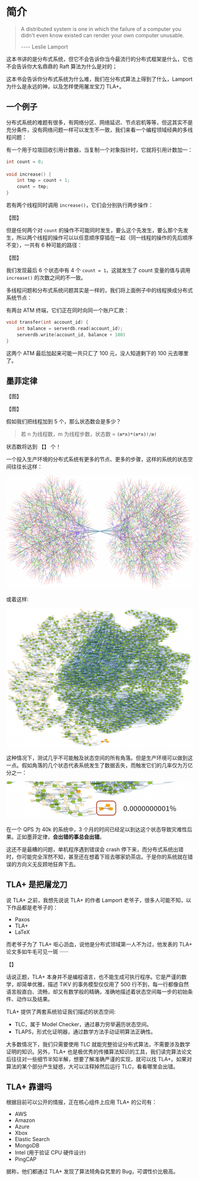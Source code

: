 # 简介

> A distributed system is one in which the failure of a computer you didn't even know existed can render your own computer unusable.
>
> ---- Leslie Lamport

这本书讲的是分布式系统，但它不会告诉你当今最流行的分布式框架是什么，它也不会告诉你大名鼎鼎的 Raft 算法为什么是对的；

这本书会告诉你分布式系统为什么难，我们在分布式算法上得到了什么，Lamport 为什么是永远的神，以及怎样使用屠龙宝刀 TLA+。

## 一个例子

分布式系统的难题有很多，有网络分区、网络延迟、节点宕机等等，但这其实不是充分条件，没有网络问题一样可以发生不一致，我们来看一个编程领域经典的多线程问题：

有一个用于垃圾回收引用计数器，当复制一个对象指针时，它就将引用计数加一：

```cpp
int count = 0;

void increase() {
    int tmp = count + 1;
    count = tmp;
}
```

若有两个线程同时调用 `increase()`，它们会分别执行两步操作：

【图】

但是任何两个对 `count` 的操作不可能同时发生，要么这个先发生，要么那个先发生，所以两个线程的操作可以以任意顺序穿插在一起（同一线程的操作的先后顺序不变），一共有 6 种可能的路径：

【图】

我们发现最后 6 个状态中有 4 个 `count = 1`，这就发生了 count 变量的值与调用 `increase()` 的次数之间的不一致。

多线程问题和分布式系统问题其实是一样的，我们将上面例子中的线程换成分布式系统节点：

有两台 ATM 终端，它们正在同时向同一个账户汇款：

```cpp
void transfer(int account_id) {
    int balance = serverdb.read(account_id);
    serverdb.write(account_id, balance + 100)
}
```

这两个 ATM 最后加起来可能一共只汇了 100 元，没人知道剩下的 100 元去哪里了。

## 墨菲定律

【图】

【图】

假如我们把线程加到 5 个，那么状态数会是多少？

> 若 n 为线程数，m 为线程步数，状态数 = **`(m*n)*(m*n)!/m!`**

状态数将达到 【】 个！

一个投入生产环境的分布式系统有更多的节点、更多的步骤，这样的系统的状态空间往往长这样：

![State space](assets/state_space1.png)

或着这样:

![State space](assets/state_space2.png)

这种情况下，测试几乎不可能触及状态空间的所有角落。但是生产环境可以做到这一点。假如角落的几个状态代表系统发生了数据丢失，而触发它们的几率仅为万亿分之一： 

![State space](assets/state_space3.png)

在一个 QPS 为 40k 的系统中，3 个月的时间已经足以到达这个状态导致灾难性后果。正如墨菲定律，**会出错的事总会出错**。

这还不是最糟的问题，单机程序遇到错误会 crash 停下来，而分布式系统出错时，你可能完全浑然不知，甚至还在想着下班去哪家奶茶店。于是你的系统就在错误的方向义无反顾地狂奔下去。

## TLA+ 是把屠龙刀

说 TLA+ 之前，我想先说说 TLA+ 的作者 Lamport 老爷子，很多人可能不知，以下作品都是老爷子的：

- Paxos
- TLA+
- LaTeX

而老爷子为了 TLA+ 呕心沥血，说他是分布式领域第一人不为过，他发表的 TLA+ 论文多如牛毛可见一斑 ······

【】

话说正题，TLA+ 本身并不是编程语言，也不能生成可执行程序。它是严谨的数学，却简单优雅，描述 TiKV 的事务模型仅仅用了 500 行不到，每一行都像自然语言般直白、流畅，却又有数学般的精确，准确地描述着状态空间每一步的初始条件、动作以及结果。

TLA+ 提供了两套系统验证我们描述的状态空间:

- TLC，属于 Model Checker，通过暴力穷举遍历状态空间。
- TLAPS，形式化证明器，通过数学方法手动证明算法正确性。

大多数情况下，我们只需要使用 TLC 就能完整验证分布式算法，不需要涉及数学证明的知识。另外，TLA+ 也是极优秀的传播算法知识的工具，我们读完算法论文后往往对一些细节半知半解，想要了解准确严谨的实现，就可以找 TLA+。如果对算法的某个部分产生疑惑，大可以注释掉然后运行 TLC，看看哪里会出错。

## TLA+ 靠谱吗

根据目前可以公开的情报，正在核心组件上应用 TLA+ 的公司有：

- AWS
- Amazon
- Azure
- Xbox
- Elastic Search
- MongoDB
- Intel (用于验证 CPU 硬件设计)
- PingCAP

据称，他们都通过 TLA+ 发现了算法犄角旮旯里的 Bug，可谓性价比极高。
